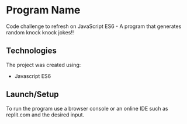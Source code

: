 # Program Name

Code challenge to refresh on JavaScript ES6 - A program that generates random knock knock jokes!!

## Technologies
The project was created using:
* Javascript ES6

## Launch/Setup 
To run the program use a browser console or an online IDE such as replit.com and the desired input.
